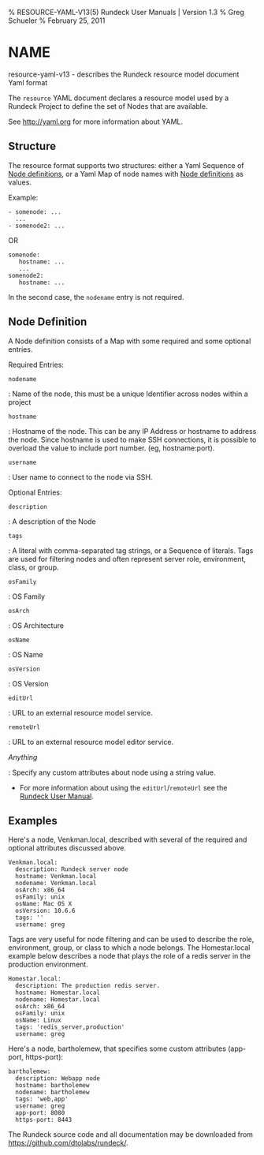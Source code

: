 % RESOURCE-YAML-V13(5) Rundeck User Manuals | Version 1.3
% Greg Schueler
% February 25, 2011

# NAME

resource-yaml-v13 - describes the Rundeck resource model document Yaml format

The `resource` YAML document declares a resource model used by a Rundeck Project to define the set of Nodes that are available.

See <http://yaml.org> for more information about YAML.

## Structure

The resource format supports two structures: either a Yaml Sequence of [Node definitions](#node-definition), or a Yaml Map of node names with [Node definitions](#node-definition) as values.

Example:

    - somenode: ...
      ...
    - somenode2: ...

OR

    somenode:
       hostname: ...
       ...
    somenode2:
       hostname: ...

In the second case, the `nodename` entry is not required.

## Node Definition

A Node definition consists of a Map with some required and some optional entries.

Required Entries:

`nodename`

:    Name of the node, this must be a unique Identifier across nodes within a project

`hostname`

:    Hostname of the node.  This can be any IP Address or hostname to address the node.
     Since hostname is used to make SSH connections, it is possible to overload the value
     to include port number. (eg, hostname:port).

`username`

:    User name to connect to the node via SSH.

Optional Entries:

`description`

:    A description of the Node

`tags`

:    A literal with comma-separated tag strings, or a Sequence of literals. Tags are used for filtering nodes and often represent server role, environment, class, or group.

`osFamily`

:    OS Family

`osArch`

:    OS Architecture

`osName`

:    OS Name

`osVersion`

:    OS Version

`editUrl`

:    URL to an external resource model service.

`remoteUrl`

:    URL to an external resource model editor service.

*Anything*

:    Specify any custom attributes about node using a string value.

* For more information about using the `editUrl`/`remoteUrl` see the [Rundeck User Manual](administration/node-resource-sources.html#resource-editor).

## Examples

Here's a node, Venkman.local, described with several of the required and optional
attributes discussed above.

    Venkman.local:
      description: Rundeck server node
      hostname: Venkman.local
      nodename: Venkman.local
      osArch: x86_64
      osFamily: unix
      osName: Mac OS X
      osVersion: 10.6.6
      tags: ''
      username: greg

Tags are very useful for node filtering and can be used
to describe the role, environment, group, or class to which a node belongs.
The Homestar.local example below describes a node that plays the role of a redis server in the
production environment. 

    Homestar.local:
      description: The production redis server.
      hostname: Homestar.local
      nodename: Homestar.local
      osArch: x86_64
      osFamily: unix
      osName: Linux
      tags: 'redis_server,production'
      username: greg

Here's a node, bartholemew, that specifies some custom attributes (app-port, https-port):

    bartholemew:
      description: Webapp node
      hostname: bartholemew
      nodename: bartholemew
      tags: 'web,app'
      username: greg
      app-port: 8080
      https-port: 8443


The Rundeck source code and all documentation may be downloaded from
<https://github.com/dtolabs/rundeck/>.
